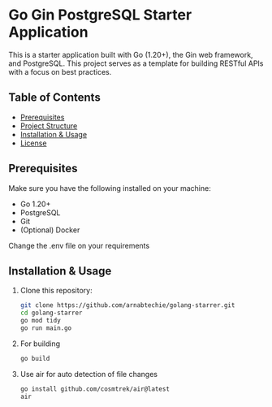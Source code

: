 # Go Gin PostgreSQL Starter Application

This is a starter application built with Go (1.20+), the Gin web framework, and PostgreSQL. This project serves as a template for building RESTful APIs with a focus on best practices.

## Table of Contents

- [Prerequisites](#prerequisites)
- [Project Structure](#project-structure)
- [Installation & Usage](#installation)
- [License](#license)

## Prerequisites

Make sure you have the following installed on your machine:

- Go 1.20+
- PostgreSQL
- Git
- (Optional) Docker

Change the .env file on your requirements


## Installation & Usage

1. Clone this repository:
   ```bash
   git clone https://github.com/arnabtechie/golang-starrer.git
   cd golang-starrer
   go mod tidy
   go run main.go
2. For building
    ```bash
    go build
3. Use air for auto detection of file changes
    ```bash
    go install github.com/cosmtrek/air@latest
    air